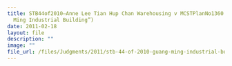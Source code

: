 ```yaml
---
title: STB44of2010–Anne Lee Tian Hup Chan Warehousing v MCSTPlanNo1360 (“Guang
  Ming Industrial Building”)
date: 2011-02-18
layout: file
description: ""
image: ""
file_url: /files/Judgments/2011/stb-44-of-2010-guang-ming-industrial-building.pdf
---
```


